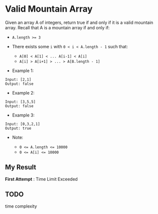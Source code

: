 # Valid Mountain Array

Given an array A of integers, return true if and only if it is a valid mountain array.
Recall that A is a mountain array if and only if:

  - `A.length >= 3`
  - There exists some `i` with `0 < i < A.length - 1` such that:
    - `A[0] < A[1] < ... A[i-1] < A[i]`
    - `A[i] > A[i+1] > ... > A[B.length - 1]`
    
    
- Example 1:

```
Input: [2,1]
Output: false
```

- Example 2:

```
Input: [3,5,5]
Output: false
```

- Example 3:

```
Input: [0,3,2,1]
Output: true
``` 

- Note:

  - `0 <= A.length <= 10000`
  - `0 <= A[i] <= 10000`
    
    
## My Result

**First Attempt** : Time Limit Exceeded

## TODO

time complexity 
